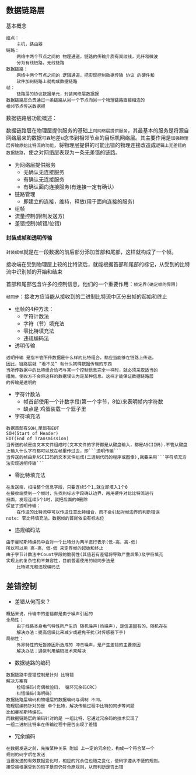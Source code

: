 ## 数据链路层

基本概念

```
结点：
    主机，路由器
链路：
    网络中两个节点之间的 物理通道，链路的传输介质有双绞线，光纤和微波
    分为有线链路，无线链路
数据链路：
    网络中两个节点之间的 逻辑通道，把实现控制数据传输 协议 的硬件和
    软件加到链路上就构成数据链路
帧：
    链路层的协议数据单元，封装网络层数据报
数据链路层负责通过一条链路从另一个节点向另一个物理链路直接相连的
相邻节点传送数据报
```

数据链路层功能概述：

数据链路层在物理层提供服务的基础上```向网络层提供服务```，其最基本的服务是将源自网络层来的数据```可靠```地差u念书到相邻节点的目标机网络层。其主要作用是```加强物理层传输原始比特流的功能```，将物理层提供的可能出错的物理连接改造成```逻辑上无差错的数据链路```，使之对网络层表现为一条无差错的链路。

- 为网络层提供服务
    * 无确认无连接服务
    * 有确认无连接服务
    * 有确认面向连接服务(有连接一定有确认)
- 链路管理
    * 即建立的连接，维持，释放(用于面向连接的服务)
- 组帧
- 流量控制(限制发送方)
- 差错控制(帧错/位错)

#### 封装成帧和透明传输

```封装成帧```就是在一段数据的前后部分添加首部和尾部，这样就构成了一个帧。

接收端在受到物理层上较的比特流后，就能根据首部和尾部的标记，从受到的比特流中识别帧的开始和结束

首部和尾部包含许多的控制信息，他们的一个重要作用：```帧定界(确定帧的界限)```

```帧同步```：接收方应当能从接收到的二进制比特流中区分出帧的起始和终止

- 组帧的4种方法：
    * 字符计数法
    * 字符（节）填充法
    * 零比特填充法
    * 违规编码法
- 透明传输

```
透明传输 是指不管所传数据是什么样的比特组合，都应当能够在链路上传送。
因此，链路层就 “看不见” 有什么妨碍数据传输的东西
当所传数据中的比特组合恰巧与某一个控制信息完全一样时，就必须采取适当的
措施，使收方不会将这样的数据误认为是某种信息。这样才能保证数据链路层
的传输是透明的
```
- 字符计数法
    * 帧首部使用一个计数字段(第一个字节，8位)来表明帧内字符数
    * 缺点是 鸡蛋装载一个篮子里
- 字符填充法

```
数据首部有SOH,尾部有EOT
SOH(Start of Header)
EOT(End of Transmission)
当传送的帧是由文本文件组成时(文本文件的字符都是从键盘输入，都是ASCII码).不管从键盘上输入什么字符都可以放在帧里传过去，即```透明传输```
当传送的帧由非ASCII码的文本文件组成(二进制代码的程序或图像),就要采用```字符填充方法实现透明传输```
```

- 零比特填充法
    
```
在发送端，扫描整个信息字段，只要连续5个1,就立即填入1个0
在接收端受到一个帧时，先找到标志字段确认边界，再用硬件对比比特流进行
扫面，发现连续5个1时，就把后面的0删除
保证了透明传输：
    在传送的比特流中可以传送任意比特组合，而不会引起对帧边界的判断错误
note: 零比特填充法，数据帧的首尾依旧有标志位
```

- 违规编码法

```
由于曼彻斯特编码中会对一个比特分为两半进行表示(低-高，高-低)
所以可以用 高-高，低-低 来定界帧的起始和终止
由于字节计数法中Count字段的脆弱性(其值若有差错将导致严重后果)及字符填充
实现上的复杂性和不兼容性，目前普遍使用的帧同步法是
    比特填充和违规编码法
```
## 差错控制

- 差错从何而来？

```
概括来说，传输中的差错都是由于噪声引起的
全局性：
    由于线路本身电气特性所产生的 随机噪声(热噪声)，是信道固有的，随机存在
    解决办法：提高信噪比来减少或避免干扰(对传感器下手)
局部性：
    外界特性的短暂原因所造成的 冲击噪声，是产生差错的主要原因
    解决办法：通常利用编码技术来解决
```
- 数据链路的编码

```
数据链路中差错控制是针对 比特错
解决方案有
    检错编码(奇偶校验码， 循环冗余码CRC)
    纠错编码(海明码)
数据链路层编码和物理层的数据编码与调制 不同，
物理层编码针对的是 单个比特，解决传输过程中比特的同步等问题
比如曼彻斯特编码。
而数据链路层的编码针对的是 一组比特，它通过冗余码的技术实现了
一组二进制比特串在传输过程中是否出现了差错
```
- 冗余编码

```
在数据发送之前，先按某种关系 附加 上一定的冗余位，构成一个符合某一个
规则的码字后在发送
当要发送的有效数据变化时，相应的冗余位也随之变化，使码字遵从不便的规则。
接受端根据受到的码字是否仍符合原规则，从而判断是否出错
```







